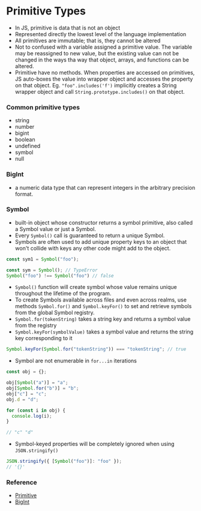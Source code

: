 # Primitive Types

- In JS, primitive is data that is not an object
- Represented directly the lowest level of the language implementation
- All primitives are immutable; that is, they cannot be altered
- Not to confused with a variable assigned a primitive value. The variable may be reassigned to new value, but the existing value can not be changed in the ways tha way that object, arrays, and functions can be altered.
- Primitive have no methods. When properties are accessed on primitives, JS auto-boxes the value into wrapper object and accesses the property on that object. Eg. `"foo".includes('f')` implicitly creates a String wrapper object and call `String.prototype.includes()` on that object.
 
### Common primitive types

- string
- number
- bigint
- boolean
- undefined
- symbol
- null

### BigInt

- a numeric data type that can represent integers in the arbitrary precision format.

### Symbol

- built-in object whose constructor returns a symbol primitive, also called a Symbol value or just a Symbol.
- Every `Symbol()` call is guaranteed to return a unique Symbol.
- Symbols are often used to add unique property keys to an object that won't collide with keys any other code might add to the object.

```js
const sym1 = Symbol("foo");

const sym = Symbol(); // TypeError
Symbol("foo") !== Symbol("foo") // false
```

- `Symbol()` function will create symbol whose value remains unique throughout the lifetime of the program.
- To create Symbols available across files and even across realms, use methods `Symbol.for()` and `Symbol.keyFor()` to set and retrieve symbols from the global Symbol registry.
- `Symbol.for(tokenString)` takes a string key and returns a symbol value from the registry
- `Symbol.keyFor(symbolValue)` takes a symbol value and returns the string key corresponding to it

```js
Symbol.keyFor(Symbol.for("tokenString")) === "tokenString"; // true
```

- Symbol are not enumerable in `for...in` iterations

```js
const obj = {};

obj[Symbol("a")] = "a";
obj[Symbol.for("b")] = "b";
obj["c"] = "c";
obj.d = "d";

for (const i in obj) {
  console.log(i);
}

// "c" "d"
```

- Symbol-keyed properties will be completely ignored when using `JSON.stringify()`

```js
JSON.stringify({ [Symbol("foo")]: "foo" });
// '{}'
```

### Reference

- [Primitive](https://developer.mozilla.org/en-US/docs/Glossary/Primitive)
- [BigInt](https://developer.mozilla.org/en-US/docs/Glossary/BigInt)
